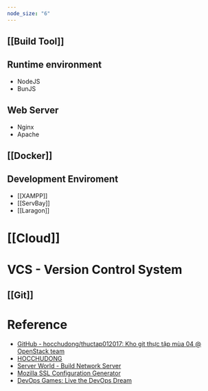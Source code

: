 ```yaml
---
node_size: "6"
---
```

## [[Build Tool]]
## Runtime environment
- NodeJS
- BunJS
## Web Server
- Nginx
- Apache

## [[Docker]]

## Development Enviroment
- [[XAMPP]]
- [[ServBay]]
- [[Laragon]]

# [[Cloud]]

# VCS - Version Control System
## [[Git]]

# Reference
- [GitHub - hocchudong/thuctap012017: Kho git thực tập mùa 04 @ OpenStack team](https://github.com/hocchudong/thuctap012017/tree/master)
- [HOCCHUDONG](https://github.com/orgs/hocchudong/repositories?page=1)
- [Server World - Build Network Server](https://www.server-world.info/en/)
- [Mozilla SSL Configuration Generator](https://ssl-config.mozilla.org/)
- [DevOps Games: Live the DevOps Dream](https://devops.games/)
